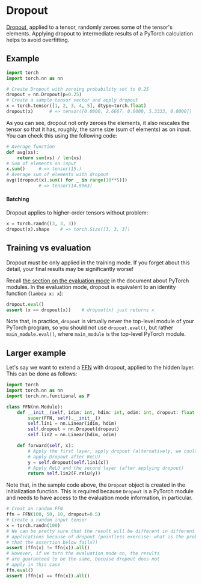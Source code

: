 # Dropout

[Dropout](https://pytorch.org/docs/stable/nn.html#torch.nn.Dropout), applied to
a tensor, randomly zeroes some of the tensor's elements.  Applying dropout to
intermediate results of a PyTorch calculation helps to avoid overfitting.

## Example

```python
import torch
import torch.nn as nn

# Create Dropout with zeroing probability set to 0.25
dropout = nn.Dropout(p=0.25)
# Create a sample tensor vector and apply dropout
x = torch.tensor([1, 2, 3, 4, 5], dtype=torch.float)
dropout(x)      # => tensor([0.0000, 2.6667, 0.0000, 5.3333, 0.0000])
```

As you can see, dropout not only zeroes the elements, it also rescales the
tensor so that it has, roughly, the same size (sum of elements) as on input.
You can check this using the following code:
```python
# Average function
def avg(xs):
    return sum(xs) / len(xs)
# Sum of elements on input
x.sum()     # => tensor(15.)
# Average sum of elements with dropout
avg([dropout(x).sum() for _ in range(10**5)])
            # => tensor(14.9963)
```

#### Batching

Dropout applies to higher-order tensors without problem:
```python
x = torch.randn((3, 3, 3))
dropout(x).shape    # => torch.Size([3, 3, 3])
```

## Training vs evaluation

Dropout must be only applied in the training mode.  If you forget
about this detail, your final results may be significantly worse!

Recall [the section on the evaluation mode](module.md#evaluation-mode) in the
document about PyTorch modules.  In the evaluation mode, dropout is equivalent
to an identity function (`lambda x: x`):
```python
dropout.eval()
assert (x == dropout(x))    # dropout(x) just returns x
```

Note that, in practice, `dropout` is virtually never the top-level module of
your PyTorch program, so you should not use `dropout.eval()`, but rather
`main_module.eval()`, where `main_module` is the top-level PyTorch module.

## Larger example

Let's say we want to extend a [FFN](module.md#example_ffn) with dropout,
applied to the hidden layer.  This can be done as follows:
```python
import torch
import torch.nn as nn
import torch.nn.functional as F

class FFN(nn.Module):
    def __init__(self, idim: int, hdim: int, odim: int, dropout: float = 0.0):
        super(FFN, self).__init__()
        self.lin1 = nn.Linear(idim, hdim)
        self.dropout = nn.Dropout(dropout)
        self.lin2 = nn.Linear(hdim, odim)

    def forward(self, x):
        # Apply the first layer, apply dropout (alternatively, we could
        # apply Dropout after ReLU)
        y = self.dropout(self.lin1(x))
        # Apply ReLU and the second layer (after applying dropout)
        return self.lin2(F.relu(y))
```

Note that, in the sample code above, the `Dropout` object is created in the
initialization function.  This is required because `Dropout` is a PyTorch
module and needs to have access to the evaluation mode information, in
particular.
```python
# Creat an random FFN
ffn = FFN(100, 50, 10, dropout=0.5)
# Create a random input tensor
x = torch.randn(100)
# We can be pretty sure that the result will be different in different FFN
# applications because of dropout (pointless exercise: what is the probability
# that the assertion below fails?)
assert (ffn(x) != ffn(x)).all()
# However, if we turn the evaluation mode on, the results
# are guaranteed to be the same, becuase dropout does not
# apply in this case
ffn.eval()
assert (ffn(x) == ffn(x)).all()
```
